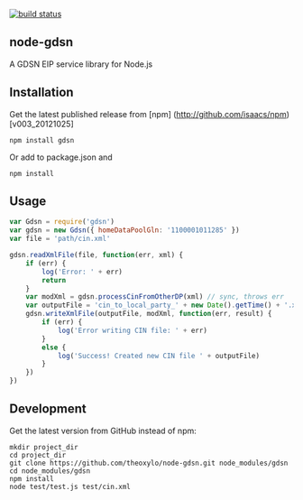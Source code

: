 [![build status](https://secure.travis-ci.org/theoxylo/node-gdsn.png)](http://travis-ci.org/theoxylo/node-gdsn)

## node-gdsn

A GDSN EIP service library for Node.js


## Installation

Get the latest published release from [npm] (http://github.com/isaacs/npm) [v003_20121025]

    npm install gdsn

Or add to package.json and 

    npm install


## Usage

  ```javascript
  var Gdsn = require('gdsn')
  var gdsn = new Gdsn({ homeDataPoolGln: '1100001011285' })
  var file = 'path/cin.xml'

  gdsn.readXmlFile(file, function(err, xml) {
      if (err) {
          log('Error: ' + err)
          return
      }
      var modXml = gdsn.processCinFromOtherDP(xml) // sync, throws err
      var outputFile = 'cin_to_local_party_' + new Date().getTime() + '.xml'
      gdsn.writeXmlFile(outputFile, modXml, function(err, result) {
          if (err) {
              log('Error writing CIN file: ' + err)
          }
          else {
              log('Success! Created new CIN file ' + outputFile)
          }
      })
  })
  ```


## Development
    
Get the latest version from GitHub instead of npm:

    mkdir project_dir
    cd project_dir
    git clone https://github.com/theoxylo/node-gdsn.git node_modules/gdsn
    cd node_modules/gdsn
    npm install
    node test/test.js test/cin.xml